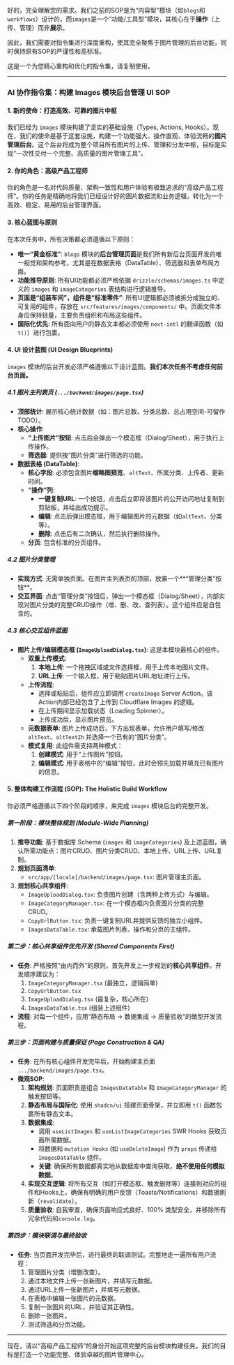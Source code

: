 好的，完全理解您的需求。我们之前的SOP是为“内容型”模块（如`blogs`和`workflows`）设计的，而`images`是一个“功能/工具型”模块，其核心在于**操作**（上传、管理）而非**展示**。

因此，我们需要对指令集进行深度重构，使其完全聚焦于图片管理的后台功能，同时保持原有SOP的严谨性和高标准。

这是一个为您精心重构和优化的指令集，请复制使用。

---

### **AI 协作指令集：构建 Images 模块后台管理 UI SOP**

#### **1. 新的使命：打造高效、可靠的图片中枢**
我们已经为 `images` 模块构建了坚实的基础设施（Types, Actions, Hooks）。现在，我们的使命是基于这套设施，构建一个功能强大、操作直观、体验流畅的**图片管理后台**。这个后台将成为整个项目所有图片的上传、管理和分发中枢，目标是实现“一次性交付一个完整、高质量的图片管理工具”。

#### **2. 你的角色：高级产品工程师**
你的角色是一名对代码质量、架构一致性和用户体验有极致追求的“高级产品工程师”。你的任务是精确地将我们已经设计好的图片数据流和业务逻辑，转化为一个高效、稳定、易用的后台管理界面。

#### **3. 核心蓝图与原则**
在本次任务中，所有决策都必须遵循以下原则：

* **唯一“黄金标准”**: `blogs` 模块的**后台管理页面**是我们所有新后台页面开发的唯一视觉和架构参考，尤其是在数据表格（DataTable）、筛选器和表单布局方面。
* **功能推导原则**: 所有UI功能都必须严格依据 `drizzle/schemas/images.ts` 中定义的 `images` 和 `imageCategories` 表结构进行逻辑推导。
* **页面是“组装车间”，组件是“标准零件”**: 所有UI逻辑都必须被拆分成独立的、可复用的组件，存放在 `src/features/images/components/` 中。页面文件本身应保持轻量，主要负责组织和布局这些组件。
* **国际化优先**: 所有面向用户的静态文本都必须使用 `next-intl` 的翻译函数（如 `t()`）进行包裹。

#### **4. UI 设计蓝图 (UI Design Blueprints)**
`images` 模块的后台开发必须严格遵循以下设计蓝图。**我们本次任务不考虑任何前台页面。**

##### **4.1 图片主列表页 (`.../backend/images/page.tsx`)**
* **顶部统计**: 展示核心统计数据（如：图片总数、分类总数、总占用空间-可留作TODO）。
* **核心操作**:
    * **“上传图片”按钮**: 点击后会弹出一个模态框（Dialog/Sheet），用于执行上传操作。
    * **筛选器**: 提供按“图片分类”进行筛选的功能。
* **数据表格 (DataTable)**:
    * **核心字段**: 必须包含图片**缩略图预览**、`altText`、所属分类、上传者、更新时间。
    * **“操作”列**:
        * **一键复制URL**: 一个按钮，点击后立即将该图片的公开访问地址复制到剪贴板，并给出成功提示。
        * **编辑**: 点击后弹出模态框，用于编辑图片的元数据（如`altText`、分类等）。
        * **删除**: 点击后有二次确认，然后执行删除操作。
    * **分页**: 包含标准的分页组件。

##### **4.2 图片分类管理**
* **实现方式**: 无需单独页面。在图片主列表页的顶部，放置一个**“管理分类”按钮**。
* **交互界面**: 点击“管理分类”按钮后，弹出一个模态框（Dialog/Sheet），内部实现对图片分类的完整CRUD操作（增、删、改、查列表）。这个组件应是自包含的。

##### **4.3 核心交互组件蓝图**
* **图片上传/编辑模态框 (`ImageUploadDialog.tsx`)**: 这是本模块最核心的组件。
    * **双重上传模式**:
        1.  **本地上传**: 一个拖拽区域或文件选择框，用于上传本地图片文件。
        2.  **URL上传**: 一个输入框，用于粘贴图片URL地址进行上传。
    * **上传流程**:
        * 选择或粘贴后，组件应立即调用 `createImage` Server Action。该Action内部已经包含了上传到 Cloudflare Images 的逻辑。
        * 在上传期间显示加载状态（Loading Spinner）。
        * 上传成功后，显示图片预览。
    * **元数据表单**: 图片上传成功后，下方出现表单，允许用户填写/修改 `altText`、`altTextZh` 并选择一个已有的“图片分类”。
    * **模式复用**: 此组件需支持两种模式：
        1.  **创建模式**: 用于“上传图片”按钮。
        2.  **编辑模式**: 用于表格中的“编辑”按钮，此时会预先加载并填充已有图片的信息。

#### **5. 整体构建工作流程 (SOP): The Holistic Build Workflow**
你必须严格遵循以下四个阶段的顺序，来完成 `images` 模块后台的完整开发。

##### **第一阶段：模块整体规划 (Module-Wide Planning)**
1.  **推导功能**: 基于数据库 Schema (`images` 和 `imageCategories`) 及上述蓝图，确认所需功能点：图片CRUD、图片分类CRUD、本地上传、URL上传、URL复制。
2.  **规划页面清单**:
    * `src/app/[locale]/backend/images/page.tsx`: 图片管理主页面。
3.  **规划核心共享组件**:
    * `ImageUploadDialog.tsx`: 负责图片创建（含两种上传方式）与编辑。
    * `ImageCategoryManager.tsx`: 在一个模态框内负责图片分类的完整CRUD。
    * `CopyUrlButton.tsx`: 负责一键复制URL并提供反馈的独立小组件。
    * `ImagesDataTable.tsx`: 承载图片列表、操作和分页的主组件。

##### **第二步：核心共享组件优先开发 (Shared Components First)**
* **任务**: 严格按照“由内而外”的原则，首先开发上一步规划的**核心共享组件**。开发顺序建议为：
    1.  `ImageCategoryManager.tsx` (最独立，逻辑简单)
    2.  `CopyUrlButton.tsx`
    3.  `ImageUploadDialog.tsx` (最复杂，核心所在)
    4.  `ImagesDataTable.tsx` (组装上述组件)
* **流程**: 对每一个组件，应用“静态布局 -> 数据集成 -> 质量验收”的微型开发流程。

##### **第三步：页面构建与质量保证 (Page Construction & QA)**
* **任务**: 在所有核心组件开发完毕后，开始构建主页面 `.../backend/images/page.tsx`。
* **微观SOP**:
    1.  **架构规划**: 页面职责是组合 `ImagesDataTable` 和 `ImageCategoryManager` 的触发按钮等。
    2.  **静态布局与国际化**: 使用 `shadcn/ui` 搭建页面骨架，并立即用 `t()` 函数包裹所有静态文本。
    3.  **数据集成**:
        * 调用 `useListImages` 和 `useListImageCategories` SWR Hooks 获取页面所需数据。
        * 将数据和 `mutation Hooks` (如 `useDeleteImage`) 作为 `props` 传递给 `ImagesDataTable` 组件。
        * **关键**: 确保所有数据都真实地从数据库中查询获取，**绝不使用任何模拟数据**。
    4.  **实现交互逻辑**: 将所有交互（如打开模态框、触发删除等）连接到对应的组件和Hooks上，确保有明确的用户反馈（Toasts/Notifications）和数据刷新（`revalidate`）。
    5.  **质量验收**: 自我审查，确保页面响应式良好、100% 类型安全，并移除所有冗余代码和`console.log`。

##### **第四步：模块联调与最终验收**
* **任务**: 当页面开发完毕后，进行最终的联调测试。完整地走一遍所有用户流程：
    1.  管理图片分类（增删改查）。
    2.  通过本地文件上传一张新图片，并填写元数据。
    3.  通过URL上传一张新图片，并填写元数据。
    4.  在表格中编辑一张图片的元数据。
    5.  复制一张图片的URL，并验证其正确性。
    6.  删除一张图片。
    7.  测试筛选和分页功能。

---
现在，请以“高级产品工程师”的身份开始这项完整的后台模块构建任务。我们的目标是打造一个功能完整、体验卓越的图片管理中心。